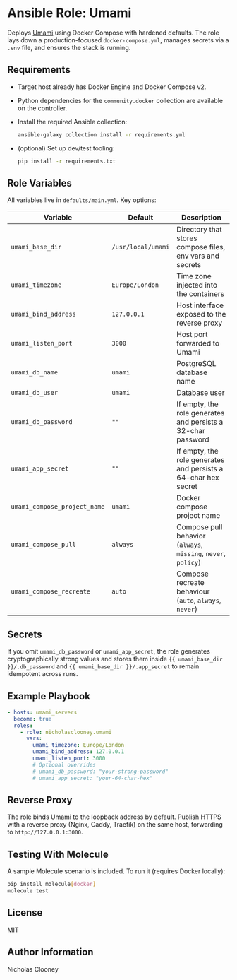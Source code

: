 # Ansible Role: Umami

Deploys [Umami](https://umami.is) using Docker Compose with hardened defaults. The role lays down a production-focused `docker-compose.yml`, manages secrets via a `.env` file, and ensures the stack is running.

## Requirements

- Target host already has Docker Engine and Docker Compose v2.
- Python dependencies for the `community.docker` collection are available on the controller.
- Install the required Ansible collection:

  ```bash
  ansible-galaxy collection install -r requirements.yml
  ```

- (optional) Set up dev/test tooling:

  ```bash
  pip install -r requirements.txt
  ```

## Role Variables

All variables live in `defaults/main.yml`. Key options:

| Variable | Default | Description |
| --- | --- | --- |
| `umami_base_dir` | `/usr/local/umami` | Directory that stores compose files, env vars and secrets |
| `umami_timezone` | `Europe/London` | Time zone injected into the containers |
| `umami_bind_address` | `127.0.0.1` | Host interface exposed to the reverse proxy |
| `umami_listen_port` | `3000` | Host port forwarded to Umami |
| `umami_db_name` | `umami` | PostgreSQL database name |
| `umami_db_user` | `umami` | Database user |
| `umami_db_password` | `""` | If empty, the role generates and persists a 32-char password |
| `umami_app_secret` | `""` | If empty, the role generates and persists a 64-char hex secret |
| `umami_compose_project_name` | `umami` | Docker compose project name |
| `umami_compose_pull` | `always` | Compose pull behavior (`always`, `missing`, `never`, `policy`) |
| `umami_compose_recreate` | `auto` | Compose recreate behaviour (`auto`, `always`, `never`) |

## Secrets

If you omit `umami_db_password` or `umami_app_secret`, the role generates cryptographically strong values and stores them inside `{{ umami_base_dir }}/.db_password` and `{{ umami_base_dir }}/.app_secret` to remain idempotent across runs.

## Example Playbook

```yaml
- hosts: umami_servers
  become: true
  roles:
    - role: nicholasclooney.umami
      vars:
        umami_timezone: Europe/London
        umami_bind_address: 127.0.0.1
        umami_listen_port: 3000
        # Optional overrides
        # umami_db_password: "your-strong-password"
        # umami_app_secret: "your-64-char-hex"
```

## Reverse Proxy

The role binds Umami to the loopback address by default. Publish HTTPS with a reverse proxy (Nginx, Caddy, Traefik) on the same host, forwarding to `http://127.0.0.1:3000`.

## Testing With Molecule

A sample Molecule scenario is included. To run it (requires Docker locally):

```bash
pip install molecule[docker]
molecule test
```

## License

MIT

## Author Information

Nicholas Clooney
